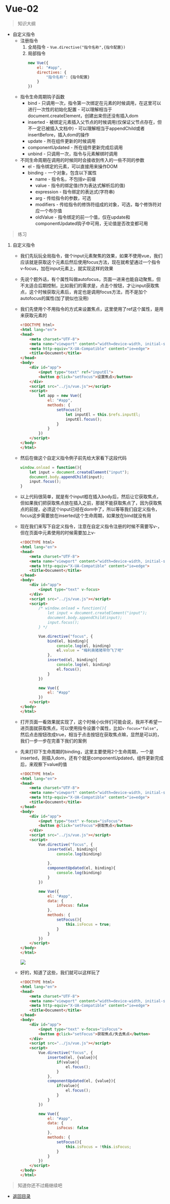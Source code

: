 # Vue-02

> 知识大纲

* 自定义指令
    * 注册指令
        1. 全局指令 - `Vue.directive("指令名称",{指令配置})`
        2. 局部指令 
            ```js
            new Vue({
                el: "#app",
                directives: {
                    "指令名称": {指令配置} 
                }
            })
            ```
    * 指令生命周期钩子函数
        * bind - 只调用一次，指令第一次绑定在元素的时候调用，在这里可以进行一次性的初始化配置 - 可以理解相当于document.createElement，创建出来但还没有插入dom
        * inserted - 被绑定元素插入父节点的时候调用(仅保证父节点存在，但不一定已被插入文档中) - 可以理解相当于appendChild或者insertBefore，插入dom的操作
        * update - 所在组件更新的时候调用
        * componentUpdated - 所在组件更新完成后调用
        * unbind - 只调用一次，指令与元素解绑时调用
    * 不同生命周期在调用的时候同时会接收到传入的一些不同的参数
        * el - 指令绑定的元素，可以直接用来操作DOM
        * binding - 一个对象，包含以下属性
            * name - 指令名，不包括v-前缀
            * value - 指令的绑定值(作为表达式解析后的值)
            * expression - 指令绑定的表达式(字符串)
            * arg - 传给指令的参数，可选
            * modifiers - 传给指令的修饰符组成的对象，可选，每个修饰符对应一个布尔值
            * oldValue - 指令绑定的前一个值，仅在update和componentUpdated钩子中可用，无论值是否改变都可用            

> 练习

1. 自定义指令
    * 我们先玩玩全局指令，做个input元素聚焦的效果，如果不使用vue，我们应该就是获取这个元素后然后使用focus方法，现在就希望通过一个指令v-focus，加在input元素上，就实现这样的效果
    * 先说个题外话，有个属性叫做autofocus，页面一进来也能自动聚焦，但不太适合后期控制，比如我们的需求是，点击个按钮，才让input获取焦点，这个时候获取元素后，肯定也是调用focus方法，而不是加个autofocus的属性(加了貌似也没用)
    * 我们先使用个不用指令的方式来设置焦点，这里使用了ref这个属性，是用来获取元素的
        ```html
        <!DOCTYPE html>
        <html lang="en">
        <head>
            <meta charset="UTF-8">
            <meta name="viewport" content="width=device-width, initial-scale=1.0">
            <meta http-equiv="X-UA-Compatible" content="ie=edge">
            <title>Document</title>
        </head>
        <body>
            <div id="app">
                <input type="text" ref="inputEl">
                <button @click="setFocus">设置焦点</button>
            </div>
            <script src="../js/vue.js"></script>
            <script>
                let app = new Vue({
                    el: "#app",
                    methods: {
                        setFocus(){
                            let inputEl = this.$refs.inputEl;
                            inputEl.focus();
                        }
                    }
                })
            </script>
        </body>
        </html>        
        ```
    * 然后在做这个自定义指令例子前先给大家看下这段代码
        ```js
        window.onload = function(){
            let input = document.createElement("input");
            document.body.appendChild(input);
            input.focus();
        }        
        ``` 
    * 以上代码很简单，就是有个input框在插入body后，然后让它获取焦点，但如果我们把获取焦点放在插入之前，那就不能获取焦点了，因为获取焦点的前提，必须这个input已经在dom中了，所以等等我们自定义指令，focus这步需要放在inserted这个生命周期，如果放在bind就没有用
    * 现在我们来写下自定义指令，注意在自定义指令注册的时候不需要写v-，但在页面中元素使用的时候需要加上v- 
        ```html
        <!DOCTYPE html>
        <html lang="en">
        <head>
            <meta charset="UTF-8">
            <meta name="viewport" content="width=device-width, initial-scale=1.0">
            <meta http-equiv="X-UA-Compatible" content="ie=edge">
            <title>Document</title>
        </head>
        <body>
            <div id="app">
                <input type="text" v-focus>
            </div>
            <script src="../js/vue.js"></script>
            <script>
                /* window.onload = function(){
                    let input = document.createElement("input");
                    document.body.appendChild(input);
                    input.focus();
                } */

                Vue.directive("focus", {
                    bind(el, binding){
                        console.log(el, binding)
                        el.value = "梅利奥猪猪带你飞了吧"
                    },
                    inserted(el, binding){
                        console.log(el, binding)
                        el.focus();
                    }
                })

                new Vue({
                    el: "#app"
                })
            </script>
        </body>
        </html>        
        ``` 
    * 打开页面一看效果就实现了，这个时候小伙伴们可能会说，我并不希望一进页面就获取焦点，可以使用指令设置个属性，比如`v-focus="false"`，然后点击按钮改成true，相当于点击按钮在获取焦点嘛，显然是可以的，我们一步一步在完善下我们的案例
    * 先来打印下生命周期的binding，这里主要使用2个生命周期，一个是inserted，刚插入dom，还有个就是componentUpdated，组件更新完成后，来观察下value的值
        ```html
        <!DOCTYPE html>
        <html lang="en">
        <head>
            <meta charset="UTF-8">
            <meta name="viewport" content="width=device-width, initial-scale=1.0">
            <meta http-equiv="X-UA-Compatible" content="ie=edge">
            <title>Document</title>
        </head>
        <body>
            <div id="app">
                <input type="text" v-focus="isFocus">
                <button @click="setFocus">获取焦点</button>
            </div>
            <script src="../js/vue.js"></script>
            <script>
                Vue.directive("focus", {
                    inserted(el, binding){
                        console.log(binding)
                        
                    },
                    componentUpdated(el, binding){
                        console.log(binding)
                    }
                })

                new Vue({
                    el: "#app",
                    data: {
                        isFocus: false
                    },
                    methods: {
                        setFocus(){
                            this.isFocus = true;
                        }
                    }
                })
            </script>
        </body>
        </html>        
        ```   

        ![](./images/完善聚焦的自定义指令.jpg)   

    * 好的，知道了这些，我们就可以这样玩了
        ```html
        <!DOCTYPE html>
        <html lang="en">
        <head>
            <meta charset="UTF-8">
            <meta name="viewport" content="width=device-width, initial-scale=1.0">
            <meta http-equiv="X-UA-Compatible" content="ie=edge">
            <title>Document</title>
        </head>
        <body>
            <div id="app">
                <input type="text" v-focus="isFocus">
                <button @click="setFocus">获取焦点/失去焦点</button>
            </div>
            <script src="../js/vue.js"></script>
            <script>
                Vue.directive("focus", {
                    inserted(el, {value}){
                        if(value){
                            el.focus();
                        }
                    },
                    componentUpdated(el, {value}){
                        if(value){
                            el.focus();
                        }
                    }
                })

                new Vue({
                    el: "#app",
                    data: {
                        isFocus: false
                    },
                    methods: {
                        setFocus(){
                            this.isFocus = !this.isFocus;
                        }
                    }
                })
            </script>
        </body>
        </html>        
        ```      

> 知道你还不过瘾继续吧    

* [返回目录](../../README.md) 